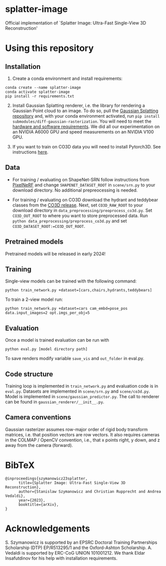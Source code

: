 # splatter-image
Official implementation of `Splatter Image: Ultra-Fast Single-View 3D Reconstruction'

# Using this repository

## Installation

1. Create a conda environment and install requirements: 
```
conda create --name splatter-image
conda activate splatter-image
pip install -r requirements.txt
```

2. Install Gaussian Splatting renderer, i.e. the library for rendering a Gaussian Point cloud to an image. To do so, pull the [Gaussian Splatting repository](https://github.com/graphdeco-inria/gaussian-splatting/tree/main) and, with your conda environment activated, run `pip install submodules/diff-gaussian-rasterization`. You will need to meet the [hardware and software requirements](https://github.com/graphdeco-inria/gaussian-splatting/blob/main/README.md#hardware-requirements). We did all our experimentation on an NVIDIA A6000 GPU and speed measurements on an NVIDIA V100 GPU. 

3. If you want to train on CO3D data you will need to install Pytorch3D. See instructions [here](https://github.com/facebookresearch/pytorch3d/blob/main/INSTALL.md).

## Data

- For training / evaluating on ShapeNet-SRN follow instructions from [PixelNeRF](https://github.com/sxyu/pixel-nerf#getting-the-data) and change `SHAPENET_DATASET_ROOT` in `scene/srn.py` to your download directory. No additional prepreocessing is needed.

- For training / evaluating on CO3D download the hydrant and teddybear classes from the [CO3D release](https://ai.meta.com/datasets/co3d-downloads/). Next, set `CO3D_RAW_ROOT` to your download directory in `data_preprocessing/preoprocess_co3d.py`. Set `CO3D_OUT_ROOT` to where you want to store preprocessed data. Run `python data_preprocessing/preprocess_co3d.py` and set `CO3D_DATASET_ROOT:=CO3D_OUT_ROOT`.

## Pretrained models

Pretrained models will be released in early 2024!

## Training

Single-view models can be trained with the following command:
```
python train_network.py +dataset=[cars,chairs,hydrants,teddybears]
```

To train a 2-view model run:
```
python train_network.py +dataset=cars cam_embd=pose_pos data.input_images=2 opt.imgs_per_obj=5
```

## Evaluation

Once a model is trained evaluation can be run with 
```
python eval.py [model directory path]
```
To save renders modify variable `save_vis` and `out_folder` in eval.py.

## Code structure

Training loop is implemented in `train_network.py` and evaluation code is in `eval.py`. Datasets are implemented in `scene/srn.py` and `scene/co3d.py`. Model is implemented in `scene/gaussian_predictor.py`. The call to renderer can be found in `gaussian_renderer/__init__.py`.

## Camera conventions

Gaussian rasterizer assumes row-major order of rigid body transform matrices, i.e. that position vectors are row vectors. It also requires cameras in the COLMAP / OpenCV convention, i.e., that x points right, y down, and z away from the camera (forward).

# BibTeX

```
@inproceedings{szymanowicz23splatter,
      title={Splatter Image: Ultra-Fast Single-View 3D Reconstruction},
      author={Stanislaw Szymanowicz and Christian Rupprecht and Andrea Vedaldi},
      year={2023},
      booktitle={arXiv},
}
```

# Acknowledgements

S. Szymanowicz is supported by an EPSRC Doctoral Training Partnerships Scholarship (DTP) EP/R513295/1 and the Oxford-Ashton Scholarship.
A. Vedaldi is supported by ERC-CoG UNION 101001212.
We thank Eldar Insafutdinov for his help with installation requirements.